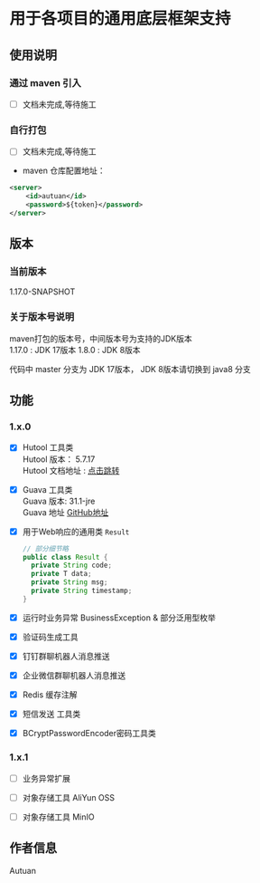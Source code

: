 # 用于各项目的通用底层框架支持

## 使用说明
### 通过 maven 引入
- [ ] 文档未完成,等待施工
### 自行打包
- [ ] 文档未完成,等待施工

- maven 仓库配置地址：
```` xml
<server>
    <id>autuan</id>
    <password>${token}</password>
</server>
````

## 版本
### 当前版本
1.17.0-SNAPSHOT
### 关于版本号说明
maven打包的版本号，中间版本号为支持的JDK版本  
1.17.0 : JDK 17版本
1.8.0 : JDK 8版本

代码中 master 分支为 JDK 17版本， JDK 8版本请切换到 java8 分支

## 功能
### 1.x.0
- [x] Hutool 工具类  
  Hutool 版本： 5.7.17  
  Hutool 文档地址 : [点击跳转](https://hutool.cn/docs/#/)
- [x] Guava 工具类  
  Guava 版本: 31.1-jre  
  Guava 地址 [GitHub地址](https://github.com/google/guava)
- [x] 用于Web响应的通用类 `Result`
  ````java
  // 部分细节略
  public class Result {
    private String code;
    private T data;
    private String msg;
    private String timestamp;
  }
  ````
  
- [x] 运行时业务异常 BusinessException & 部分泛用型枚举
- [x] 验证码生成工具
- [x] 钉钉群聊机器人消息推送
- [x] 企业微信群聊机器人消息推送
- [x] Redis 缓存注解
- [x] 短信发送 工具类
- [x] BCryptPasswordEncoder密码工具类

### 1.x.1
- [ ] 业务异常扩展
- [ ] 对象存储工具 AliYun OSS
- [ ] 对象存储工具 MinIO



## 作者信息
Autuan